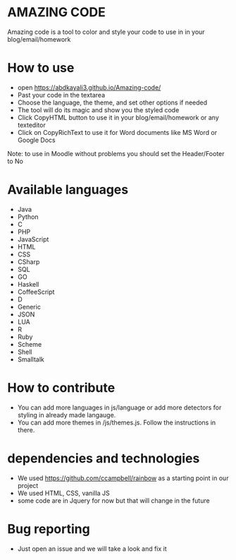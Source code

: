 # AMAZING CODE
Amazing code is a tool to color and style your code to use in in your blog/email/homework

# How to use
- open https://abdkayali3.github.io/Amazing-code/
- Past your code in the textarea
- Choose the language, the theme, and set other options if needed
- The tool will do its magic and show you the styled code
- Click CopyHTML button to use it in your blog/email/homework or any texteditor
- Click on CopyRichText to use it for Word documents like MS Word or Google Docs

Note: to use in Moodle without problems you should set the Header/Footer to No

# Available languages
- Java
- Python
- C
- PHP
- JavaScript
- HTML
- CSS
- CSharp
- SQL
- GO
- Haskell
- CoffeeScript
- D
- Generic
- JSON
- LUA
- R
- Ruby
- Scheme
- Shell
- Smalltalk

# How to contribute
- You can add more languages in js/language or add more detectors for styling in already made langauge.
- You can add more themes in /js/themes.js. Follow the instructions in there.


# dependencies and technologies
- We used https://github.com/ccampbell/rainbow as a starting point in our project
- We used HTML, CSS, vanilla JS
- some code are in Jquery for now but that will change in the future

# Bug reporting
- Just open an issue and we will take a look and fix it







